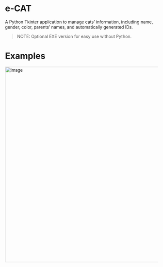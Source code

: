 # e-CAT
A Python Tkinter application to manage cats’ information, including name, gender, color, parents’ names, and automatically generated IDs.
> NOTE: Optional EXE version for easy use without Python.

# Examples

<img width="894" height="645" alt="image" src="https://github.com/user-attachments/assets/d8a46183-7cba-412d-9ab4-809c0390ba1e" />
